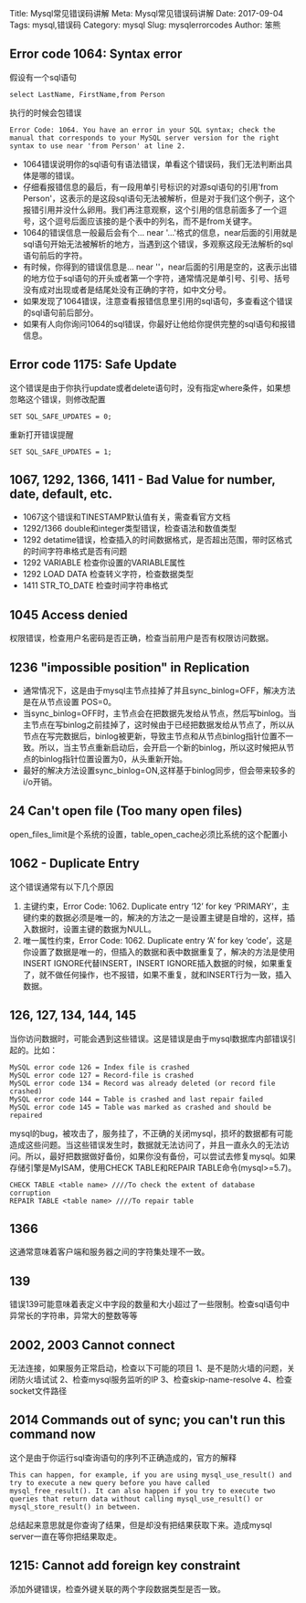 Title: Mysql常见错误码讲解
Meta: Mysql常见错误码讲解
Date: 2017-09-04
Tags: mysql,错误码
Category: mysql
Slug: mysqlerrorcodes
Author: 笨熊

## Error code 1064: Syntax error
假设有一个sql语句

    select LastName, FirstName,from Person

执行的时候会包错误

    Error Code: 1064. You have an error in your SQL syntax; check the manual that corresponds to your MySQL server version for the right syntax to use near 'from Person' at line 2.
    
- 1064错误说明你的sql语句有语法错误，单看这个错误码，我们无法判断出具体是哪的错误。
- 仔细看报错信息的最后，有一段用单引号标识的对源sql语句的引用'from Person'，这表示的是这段sql语句无法被解析，但是对于我们这个例子，这个报错引用并没什么卵用。我们再注意观察，这个引用的信息前面多了一个逗号，这个逗号后面应该接的是个表中的列名，而不是from关键字。
- 1064的错误信息一般最后会有个... near '...'格式的信息，near后面的引用就是sql语句开始无法被解析的地方，当遇到这个错误，多观察这段无法解析的sql语句前后的字符。
- 有时候，你得到的错误信息是... near ''，near后面的引用是空的，这表示出错的地方位于sql语句的开头或者第一个字符，通常情况是单引号、引号、括号没有成对出现或者是结尾处没有正确的字符，如中文分号。
- 如果发现了1064错误，注意查看报错信息里引用的sql语句，多查看这个错误的sql语句前后部分。
- 如果有人向你询问1064的sql错误，你最好让他给你提供完整的sql语句和报错信息。

## Error code 1175: Safe Update
这个错误是由于你执行update或者delete语句时，没有指定where条件，如果想忽略这个错误，则修改配置

    SET SQL_SAFE_UPDATES = 0;

重新打开错误提醒

    SET SQL_SAFE_UPDATES = 1;

## 1067, 1292, 1366, 1411 - Bad Value for number, date, default, etc.
- 1067这个错误和TINESTAMP默认值有关，需查看官方文档
- 1292/1366 double和integer类型错误，检查语法和数值类型
- 1292 detatime错误，检查插入的时间数据格式，是否超出范围，带时区格式的时间字符串格式是否有问题
- 1292 VARIABLE 检查你设置的VARIABLE属性
- 1292 LOAD DATA 检查转义字符，检查数据类型
- 1411 STR_TO_DATE 检查时间字符串格式

## 1045 Access denied
权限错误，检查用户名密码是否正确，检查当前用户是否有权限访问数据。

## 1236 "impossible position" in Replication
- 通常情况下，这是由于mysql主节点挂掉了并且sync_binlog=OFF，解决方法是在从节点设置 POS=0。
- 当sync_binlog=OFF时，主节点会在把数据先发给从节点，然后写binlog。当主节点在写binlog之前挂掉了，这时候由于已经把数据发给从节点了，所以从节点在写完数据后，binlog被更新，导致主节点和从节点binlog指针位置不一致。所以，当主节点重新启动后，会开启一个新的binlog，所以这时候把从节点的binlog指针位置设置为0，从头重新开始。
- 最好的解决方法设置sync_binlog=ON,这样基于binlog同步，但会带来较多的i/o开销。

## 24 Can't open file (Too many open files) 
open_files_limit是个系统的设置，table_open_cache必须比系统的这个配置小

## 1062 - Duplicate Entry
这个错误通常有以下几个原因
1. 主键约束，Error Code: 1062. Duplicate entry ‘12’ for key ‘PRIMARY’，主键约束的数据必须是唯一的，解决的方法之一是设置主键是自增的，这样，插入数据时，设置主键的数据为NULL。
2. 唯一属性约束，Error Code: 1062. Duplicate entry ‘A’ for key ‘code’，这是你设置了数据是唯一的，但插入的数据和表中数据重复了，解决的方法是使用INSERT IGNORE代替INSERT，INSERT IGNORE插入数据的时候，如果重复了，就不做任何操作，也不报错，如果不重复，就和INSERT行为一致，插入数据。

## 126, 127, 134, 144, 145
当你访问数据时，可能会遇到这些错误。这是错误是由于mysql数据库内部错误引起的。比如：

    MySQL error code 126 = Index file is crashed
    MySQL error code 127 = Record-file is crashed
    MySQL error code 134 = Record was already deleted (or record file crashed)
    MySQL error code 144 = Table is crashed and last repair failed
    MySQL error code 145 = Table was marked as crashed and should be repaired
    
mysql的bug，被攻击了，服务挂了，不正确的关闭mysql，损坏的数据都有可能造成这些问题。当这些错误发生时，数据就无法访问了，并且一直永久的无法访问。所以，最好把数据做好备份，如果你没有备份，可以尝试去修复mysql。如果存储引擎是MyISAM，使用CHECK TABLE和REPAIR TABLE命令(mysql>=5.7)。

    CHECK TABLE <table name> ////To check the extent of database corruption
    REPAIR TABLE <table name> ////To repair table
    
## 1366
这通常意味着客户端和服务器之间的字符集处理不一致。

## 139
错误139可能意味着表定义中字段的数量和大小超过了一些限制。检查sql语句中异常长的字符串，异常大的整数等等

## 2002, 2003 Cannot connect
无法连接，如果服务正常启动，检查以下可能的项目
1、是不是防火墙的问题，关闭防火墙试试
2、检查mysql服务监听的IP
3、检查skip-name-resolve
4、检查socket文件路径

## 2014 Commands out of sync; you can't run this command now
这个是由于你运行sql查询语句的序列不正确造成的，官方的解释

    This can happen, for example, if you are using mysql_use_result() and try to execute a new query before you have called     mysql_free_result(). It can also happen if you try to execute two queries that return data without calling mysql_use_result() or mysql_store_result() in between.

总结起来意思就是你查询了结果，但是却没有把结果获取下来。造成mysql server一直在等你把结果取走。

## 1215: Cannot add foreign key constraint
添加外键错误，检查外键关联的两个字段数据类型是否一致。


